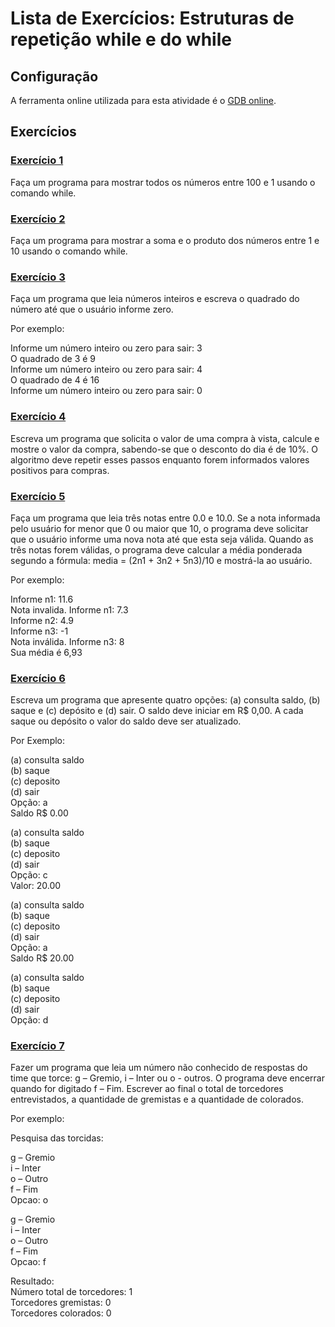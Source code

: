 # Lista de Exercícios: Estruturas de repetição while e do while

## Configuração
A ferramenta online utilizada para esta atividade é o [GDB online].

## Exercícios

### [Exercício 1](./exercicio_01.java)
Faça um programa para mostrar todos os números entre 100 e 1 usando o comando while.

### [Exercício 2](./exercicio_02.java)
Faça um programa para mostrar a soma e o produto dos números entre 1 e 10 usando o comando while.

### [Exercício 3](./exercicio_03.java)
Faça um programa que leia números inteiros e escreva o quadrado do número até que o usuário informe zero.

Por exemplo:

Informe um número inteiro ou zero para sair: 3
<br>
O quadrado de 3 é 9
<br>
Informe um número inteiro ou zero para sair: 4
<br>
O quadrado de 4 é 16
<br>
Informe um número inteiro ou zero para sair: 0

### [Exercício 4](./exercicio_04.java)
Escreva um programa que solicita o valor de uma compra à vista, calcule e mostre o valor da compra, sabendo-se que o desconto do dia é de 10%. O algoritmo deve repetir esses passos enquanto forem informados valores positivos para compras.

### [Exercício 5](./exercicio_05.java)
Faça um programa que leia três notas entre 0.0 e 10.0. Se a nota informada pelo usuário for menor que 0 ou maior que 10, o programa deve solicitar que o usuário informe uma nova nota até que esta seja válida. Quando as três notas forem válidas, o programa deve calcular a média ponderada segundo a fórmula: media = (2n1 + 3n2 + 5n3)/10 e mostrá-la ao usuário.

Por exemplo:

Informe n1: 11.6
<br>
Nota invalida. Informe n1: 7.3
<br>
Informe n2: 4.9
<br>
Informe n3: -1
<br>
Nota inválida. Informe n3: 8
<br>
Sua média é 6,93

### [Exercício 6](./exercicio_06.java)
Escreva um programa que apresente quatro opções: (a) consulta saldo, (b) saque e (c) depósito e (d) sair. O saldo deve iniciar em R$ 0,00. A cada saque ou depósito o valor do saldo deve ser atualizado.

Por Exemplo:

(a) consulta saldo
<br>
(b) saque
<br>
(c) deposito
<br>
(d) sair
<br>
Opção: a
<br>
Saldo R$ 0.00


(a) consulta saldo
<br>
(b) saque
<br>
(c) deposito
<br>
(d) sair
<br>
Opção: c
<br>
Valor: 20.00


(a) consulta saldo
<br>
(b) saque
<br>
(c) deposito
<br>
(d) sair
<br>
Opção: a
<br>
Saldo R$ 20.00


(a) consulta saldo
<br>
(b) saque
<br>
(c) deposito
<br>
(d) sair
<br>
Opção: d

### [Exercício 7](./exercicio_07.java)
Fazer um programa que leia um número não conhecido de respostas do time que torce: g – Gremio, i – Inter ou o - outros. O programa deve encerrar quando for digitado f – Fim. Escrever ao final o total de torcedores entrevistados, a quantidade de gremistas e a quantidade de colorados.

Por exemplo:

Pesquisa das torcidas:

g – Gremio
<br>
i – Inter
<br>
o – Outro
<br>
f – Fim
<br>
Opcao: o

g – Gremio
<br>
i – Inter
<br>
o – Outro
<br>
f – Fim
<br>
Opcao: f

Resultado:
<br>
Número total de torcedores: 1
<br>
Torcedores gremistas: 0
<br>
Torcedores colorados: 0

[GDB online]: https://www.onlinegdb.com
